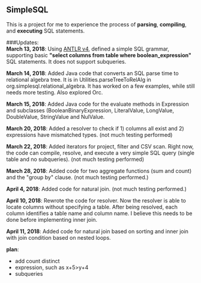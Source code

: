 ## SimpleSQL

This is a project for me to experience the process of **parsing**, **compiling**, and **executing** SQL statements.   

###Updates:  
**March 13, 2018**: Using [ANTLR v4](http://www.antlr.org/download.html), defined a simple SQL grammar, supporting basic **"select columns from table where boolean_expression"** SQL statements. It does not support subqueries.

**March 14, 2018**: Added Java code that converts an SQL parse time to relational algebra tree. It is in Utilities.parseTreeToRelAlg in org.simplesql.relational_algebra. It has worked on a few examples, while still needs more testing. Also explored Orc. 

**March 15, 2018**: Added Java code for the evaluate methods in Expression and subclasses (BooleanBinaryExpression, LiteralValue, LongValue, DoubleValue, StringValue and NulValue.

**March 20, 2018**: Added a resolver to check if 1) columns all exist and 2) expressions have mismatched types. (not much testing performed)

**March 22, 2018**: Added iterators for project, filter and CSV scan. Right now, the code can compile, resolve, and execute a very simple SQL query (single table and no subqueries). (not much testing performed)

**March 28, 2018**: Added code for two aggregate functions (sum and count) and the "group by" clause. (not much testing performed.)

**April 4, 2018**: Added code for natural join. (not much testing performed.)

**April 10, 2018**: Rewrote the code for resolver. Now the resolver is able to locate columns without specifying a table. After being resolved, each column identifies a table name and column name. I believe this needs to be done before implementing inner join.

**April 11, 2018**: Added code for natural join based on sorting and inner join with join condition based on nested loops.

**plan**:
* add count distinct
* expression, such as x+5>y+4
* subqueries

